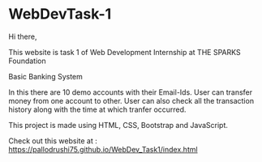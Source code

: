 # WebDevTask-1
Hi there,

This website is task 1 of Web Development Internship at THE SPARKS Foundation

Basic Banking System

In this there are 10 demo accounts with their Email-Ids.
User can transfer money from one account to other.
User can also check all the transaction history along with the time at which tranfer occurred.

This project is made using
HTML, CSS, Bootstrap and JavaScript.

Check out this website at : https://pallodrushi75.github.io/WebDev_Task1/index.html
